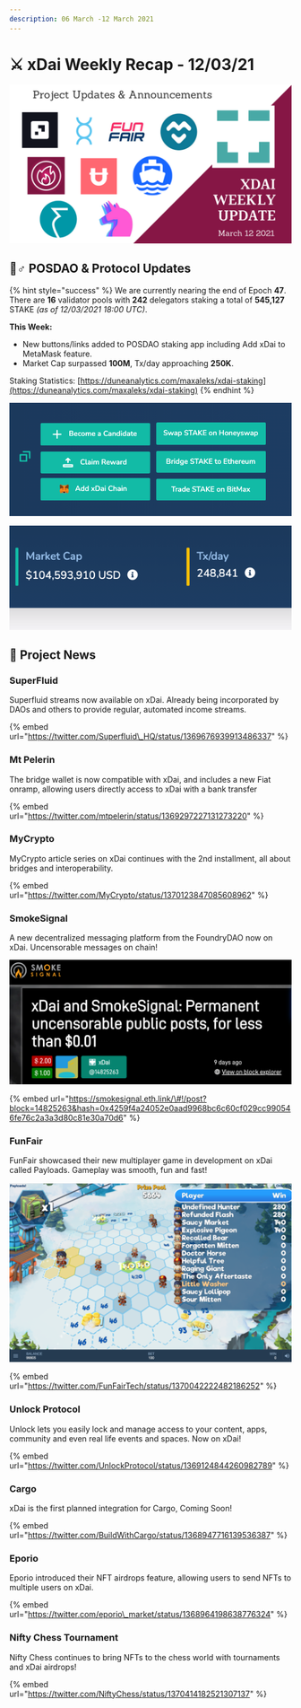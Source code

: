 ```yaml
---
description: 06 March -12 March 2021
---
```


# ⚔️ xDai Weekly Recap - 12/03/21

![](../../../../.gitbook/assets/green-and-black-modern-sales-marketing-presentation%20%2836%29.png)

## 👷♂ POSDAO & Protocol Updates

{% hint style="success" %}
We are currently nearing the end of Epoch **47**. There are **16** validator pools with **242** delegators staking a total of **545,127** STAKE _\(as of 12/03/2021 18:00 UTC\)_.

**This Week:**

* New buttons/links added to POSDAO staking app including Add xDai to MetaMask feature.
* Market Cap surpassed **100M**, Tx/day approaching **250K**.

Staking Statistics: [https://duneanalytics.com/maxaleks/xdai-staking](https://duneanalytics.com/maxaleks/xdai-staking)
{% endhint %}

![New actions for users incorporated into Staking DApp](../../../../.gitbook/assets/dapp-buttons.png)

![](../../../../.gitbook/assets/marketcap1.png)

## 🦋 Project News

### SuperFluid 

Superfluid streams now available on xDai. Already being incorporated by DAOs and others to provide regular, automated income streams. 

{% embed url="https://twitter.com/Superfluid\_HQ/status/1369676939913486337" %}

### Mt Pelerin

The bridge wallet is now compatible with xDai, and includes a new Fiat onramp, allowing users directly access to xDai with a bank transfer

{% embed url="https://twitter.com/mtpelerin/status/1369297227131273220" %}

### MyCrypto

MyCrypto article series on xDai continues with the 2nd installment, all about bridges and interoperability.

{% embed url="https://twitter.com/MyCrypto/status/1370123847085608962" %}

### SmokeSignal

A new decentralized messaging platform from the FoundryDAO now on xDai. Uncensorable messages on chain!

![](../../../../.gitbook/assets/smoke.png)

{% embed url="https://smokesignal.eth.link/\#!/post?block=14825263&hash=0x4259f4a24052e0aad9968bc6c60cf029cc990546fe76c2a3a3d80c81e30a70d6" %}

### FunFair 

FunFair showcased their new multiplayer game in development on xDai called Payloads. Gameplay was smooth, fun and fast!

![](../../../../.gitbook/assets/payloads1.png)

{% embed url="https://twitter.com/FunFairTech/status/1370042222482186252" %}

### Unlock Protocol

Unlock lets you easily lock and manage access to your content, apps, community and even real life events and spaces. Now on xDai!

{% embed url="https://twitter.com/UnlockProtocol/status/1369124844260982789" %}

### Cargo

xDai is the first planned integration for Cargo, Coming Soon!

{% embed url="https://twitter.com/BuildWithCargo/status/1368947716139536387" %}

### Eporio

Eporio introduced their NFT airdrops feature, allowing users to send NFTs to multiple users on xDai.

{% embed url="https://twitter.com/eporio\_market/status/1368964198638776324" %}

### Nifty Chess Tournament

Nifty Chess continues to bring NFTs to the chess world with tournaments and xDai airdrops!

{% embed url="https://twitter.com/NiftyChess/status/1370414182521307137" %}






